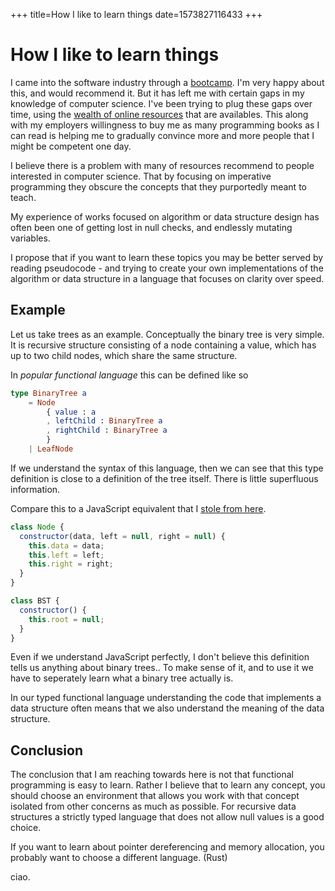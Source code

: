 +++
title=How I like to learn things
date=1573827116433
+++

# How I like to learn things

I came into the software industry through a [bootcamp](https://www.foundersandcoders.com/).
I'm very happy about this, and would recommend it. But it has
left me with certain gaps in my knowledge of computer science. I've been trying
to plug these gaps over time, using the [wealth of online resources](https://teachyourselfcs.com/)
that are availables. This along with my employers willingness to buy me as many
programming books as I can read is helping me to gradually convince more and
more people that I might be competent one day.

I believe there is a problem with many of resources recommend to
people interested in computer science. That by focusing on
imperative programming they obscure the concepts that they purportedly meant to
teach.

My experience of works focused on algorithm or data structure design has often
been one of getting lost in null checks, and endlessly mutating variables.

I propose that if you want to learn these topics you may be better served by
reading pseudocode - and trying to create your own implementations of the
algorithm or data structure in a language that focuses on clarity over speed.

## Example

Let us take trees as an example. Conceptually the binary tree is very simple.
It is recursive structure consisting of a node containing a value, which has
up to two child nodes, which share the same structure.

In _popular functional language_ this can be defined like so

```elm
type BinaryTree a
    = Node
        { value : a
        , leftChild : BinaryTree a
        , rightChild : BinaryTree a
        }
    | LeafNode
```

If we understand the syntax of this language, then we can see that this type
definition is close to a definition of the tree itself.
There is little superfluous information.

Compare this to a JavaScript equivalent that I [stole from
here](https://codepen.io/beaucarnes/pen/ryKvEQ?editors=0011).

```javascript
class Node {
  constructor(data, left = null, right = null) {
    this.data = data;
    this.left = left;
    this.right = right;
  }
}

class BST {
  constructor() {
    this.root = null;
  }
}
```

Even if we understand JavaScript perfectly, I don't believe this definition
tells us anything about binary trees.. To make sense of it, and to use it we
have to seperately learn what a binary tree actually is.

In our typed functional language understanding the code that implements a data
structure often means that we also understand the meaning of the data structure.

## Conclusion

The conclusion that I am reaching towards here is not that functional
programming is easy to learn. Rather I believe that to learn any concept, you
should choose an environment that allows you work with that concept isolated from
other concerns as much as possible. For recursive data structures a
strictly typed language that does not allow null values is a good choice.

If you want to learn about pointer dereferencing and memory allocation, you probably
want to choose a different language. (Rust)

ciao.
